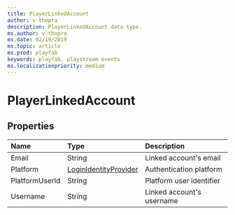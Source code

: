 ```yaml
---
title: PlayerLinkedAccount
author: v-thopra
description: PlayerLinkedAccount data type.
ms.author: v-thopra
ms.date: 02/19/2019
ms.topic: article
ms.prod: playfab
keywords: playfab, playstream events
ms.localizationpriority: medium
---
```


# PlayerLinkedAccount

## Properties

|Name|Type|Description|
| :--------------------|:-------------------|:----------------------|
|Email|String|Linked account's email|
|Platform|[LoginIdentityProvider](loginidentityprovider.md)|Authentication platform|
|PlatformUserId|String|Platform user identifier|
|Username|String|Linked account's username|
